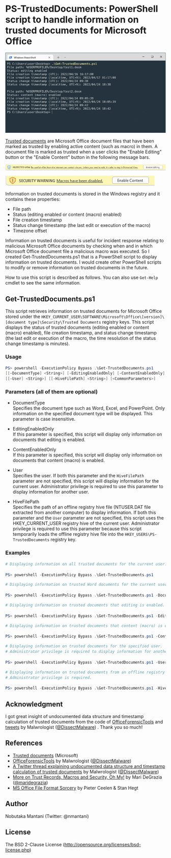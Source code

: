 # PS-TrustedDocuments: PowerShell script to handle information on trusted documents for Microsoft Office

![screenshot.png](images/screenshot.png)

[Trusted documents](https://support.microsoft.com/en-us/office/trusted-documents-cf872bd8-47ec-4c02-baa5-1fdba1a11b53) are Microsoft Office document files that have been marked as trusted by enabling active content (such as macro) in them. A document file is marked as trusted when a user clicks the "Enable Editing" button or the "Enable Content" button in the following message bars.

![messagebar1.png](images/messagebar1.png)

![messagebar2.png](images/messagebar2.png)

Information on trusted documents is stored in the Windows registry and it contains these properties:
- File path
- Status (editing enabled or content (macro) enabled)
- File creation timestamp
- Status change timestamp (the last edit or execution of the macro)
- Timezone offset

Information on trusted documents is useful for incident response relating to malicious Microsoft Office documents by checking when and in which Microsoft Office document file a malicious macro was executed. So I created Get-TrustedDocuments.ps1 that is a PowerShell script to display information on trusted documents. I would create other PowerShell scripts to modify or remove information on trusted documents in the future.

<!-- [Get-TrustedDocuments.ps1](https://github.com/nmantani/PS-TrustedDocuments#get-trusteddocumentsps1) -->

How to use this script is described as follows. You can also use `Get-Help` cmdlet to see the same information.

## Get-TrustedDocuments.ps1
This script retrieves information on trusted documents for Microsoft Office stored under the `HKEY_CURRENT_USER\SOFTWARE\Microsoft\Office\[version]\[document type]\Security\Trusted Documents` registry keys. This script displays the status of trusted documents (editing enabled or content (macro) enabled), file creation timestamp, and status change timestamp (the last edit or execution of the macro, the time resolution of the status change timestamp is minutes).

### Usage
```powershell
PS> powershell -ExecutionPolicy Bypass .\Get-TrustedDocuments.ps1
[[-DocumentType] <String>] [-EditingEnabledOnly] [-ContentEnabledOnly]
[[-User] <String>] [[-HiveFilePath] <String>] [<CommonParameters>]
```

### Parameters (all of them are optional)
- DocumentType  
Specifies the document type such as Word, Excel, and PowerPoint. Only information on the specified document type will be displayed. This parameter is case insensitive.

- EditingEnabledOnly  
If this parameter is specified, this script will display only information on documents that editing is enabled.

- ContentEnabledOnly  
If this parameter is specified, this script will display only information on documents that content (macro) is enabled.

- User  
Specifies the user. If both this parameter and the `HiveFilePath` parameter are not specified, this script will display information for the current user. Administrator privilege is required to use this parameter to display information for another user.

- HiveFilePath  
Specifies the path of an offline registry hive file (NTUSER.DAT file extracted from another computer) to display information. If both this parameter and the `User` parameter are not specified, this script uses the HKEY_CURRENT_USER registry hive of the current user. Administrator privilege is required to use this parameter because this script temporarily loads the offline registry hive file into the `HKEY_USERS\PS-TrustedDocuments` registry key.

### Examples
```powershell
# Displaying information on all trusted documents for the current user.

PS> powershell -ExecutionPolicy Bypass .\Get-TrustedDocuments.ps1
```

```powershell
# Displaying information on trusted Word documents for the current user.

PS> powershell -ExecutionPolicy Bypass .\Get-TrustedDocuments.ps1 -DocumentType word
```

```powershell
# Displaying information on trusted documents that editing is enabled.

PS> powershell -ExecutionPolicy Bypass .\Get-TrustedDocuments.ps1 -EditingEnabledOnly
```

```powershell
# Displaying information on trusted documents that content (macro) is enabled.

PS> powershell -ExecutionPolicy Bypass .\Get-TrustedDocuments.ps1 -ContentEnabledOnly
```

```powershell
# Displaying information on trusted documents for the specified user.
# Administrator privilege is required to display information for another user.

PS> powershell -ExecutionPolicy Bypass .\Get-TrustedDocuments.ps1 -User exampleuser
```

```powershell
# Displaying information on trusted documents from an offline registry hive file.
# Administrator privilege is required.

PS> powershell -ExecutionPolicy Bypass .\Get-TrustedDocuments.ps1 -HiveFilePath .\extracted\NTUSER.DAT
```

## Acknowledgment
I got great insight of undocumented data structure and timestamp calculation of trusted documents from the code of [OfficeForensicTools](https://github.com/DissectMalware/OfficeForensicTools) and [tweets](https://twitter.com/DissectMalware/status/1242399401156452353) by Malwrologist ([@DissectMalware](https://twitter.com/DissectMalware)) . Thank you so much!

## References
- [Trusted documents](https://support.microsoft.com/en-us/office/trusted-documents-cf872bd8-47ec-4c02-baa5-1fdba1a11b53) (Microsoft)
- [OfficeForensicTools](https://github.com/DissectMalware/OfficeForensicTools) by Malwrologist ([@DissectMalware](https://twitter.com/DissectMalware))
- [A Twitter thread explaining undocumented data structure and timestamp calculation of trusted documents](https://twitter.com/DissectMalware/status/1242399401156452353) by Malwrologist ([@DissectMalware](https://twitter.com/DissectMalware))
- [More on Trust Records, Macros and Security, Oh My!](http://az4n6.blogspot.com/2016/02/more-on-trust-records-macros-and.html) by Mari DeGrazia ([@maridegrazia](https://twitter.com/maridegrazia))
- [MS Office File Format Sorcery](https://troopers.de/downloads/troopers19/TROOPERS19_AR_MS_Office_file_format_sorcery.pdf) by Pieter Ceelen & Stan Hegt

## Author
Nobutaka Mantani (Twitter: @nmantani)

## License
The BSD 2-Clause License (http://opensource.org/licenses/bsd-license.php)

